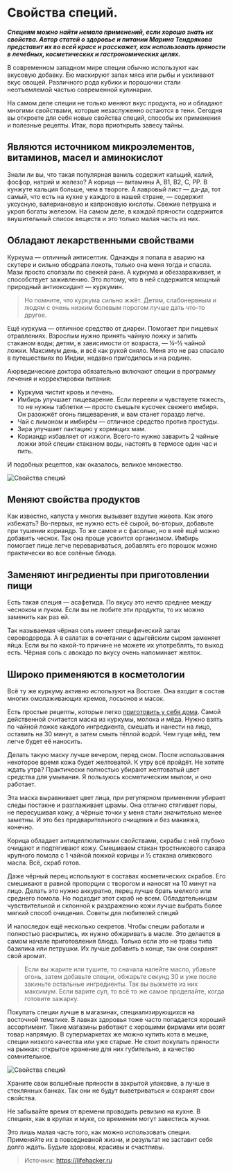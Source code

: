 # Свойства специй.
_**Специям можно найти немало применений, если хорошо знать их свойства. Автор статей о здоровье и питании Марина Тендрякова представит их во всей красе и расскажет, как использовать пряности в лечебных, косметических и гастрономических целях.**_

В современном западном мире специи обычно используют как вкусовую добавку. Ею маскируют запах мяса или рыбы и усиливают вкус овощей. Различного рода кубики и порошочки стали неотъемлемой частью современной кулинарии.

На самом деле специи не только меняют вкус продукта, но и обладают многими свойствами, которые незаслуженно остаются в тени. Сегодня вы откроете для себя новые свойства специй, способы их применения и полезные рецепты. Итак, пора приоткрыть завесу тайны.

## Являются источником микроэлементов, витаминов, масел и аминокислот

Знали ли вы, что такая популярная ваниль содержит кальций, калий, фосфор, натрий и железо? А корица — витамины А, В1, В2, С, РР. В кунжуте кальция больше, чем в твороге. А лавровый лист — да-да, тот самый, что есть на кухне у каждого в нашей стране, — содержит уксусную, валериановую и капроновую кислоты. Свежие петрушка и укроп богаты железом. На самом деле, в каждой пряности содержится внушительный список веществ и это только малая часть из них.

## Обладают лекарственными свойствами

Куркума — отличный антисептик. Однажды я попала в аварию на скутере и сильно ободрала локоть, только она меня тогда и спасла. Мази просто сползали по свежей ране. А куркума и обеззараживает, и способствует заживлению. Это потому, что в ней содержится мощный природный антиоксидант — куркумин.

> Но помните, что куркума сильно жжёт. Детям, слабонервным и людям с очень низким болевым порогом лучше дать что-то другое.

Ещё куркума — отличное средство от диареи. Помогает при пищевых отравлениях. Взрослым нужно принять чайную ложку и запить стаканом воды; детям, в зависимости от возраста, — ¼–½ чайной ложки. Максимум день, и всё как рукой сняло. Меня это не раз спасало в путешествиях по Индии, недавно пригодилось и на родине.

Аюрведические доктора обязательно включают специи в программу лечения и корректировки питания:

- Куркума чистит кровь и печень.
- Имбирь улучшает пищеварение. Если переели и чувствуете тяжесть, то не нужны таблетки — просто съешьте кусочек свежего имбиря. Он разожжёт огонь пищеварения, и вам станет гораздо легче.
- Чай с лимоном и имбирём — отличное средство против простуды.
- Зира улучшает лактацию у кормящих мам.
- Кориандр избавляет от изжоги. Всего-то нужно заварить 2 чайные ложки этой специи стаканом воды, настоять в термосе один час и пить.

И подобных рецептов, как оказалось, великое множество.

![Свойства специй](/images/Kulinar/Zagotovki/specii_svoystva_001.jpg 'Свойства специй')

## Меняют свойства продуктов

Как известно, капуста у многих вызывает вздутие живота. Как этого избежать? Во-первых, не нужно есть её сырой, во-вторых, добавьте при тушении кориандр. То же самое и с фасолью, но в неё ещё можно добавить чеснок. Так она проще усвоится организмом. Имбирь помогает пище легче перевариваться, добавлять его порошок можно практически во все солёные блюда.

## Заменяют ингредиенты при приготовлении пищи

Есть такая специя — асафетида. По вкусу это нечто среднее между чесноком и луком. Если вы не любите эти продукты, то их можно заменить как раз ей.

Так называемая чёрная соль имеет специфический запах сероводорода. А в салатах в сочетании с адыгейским сыром заменяет яйца. Если вы по какой-то причине не можете их употреблять, то выход есть. Чёрная соль с авокадо по вкусу очень напоминает желток.

## Широко применяются в косметологии

Всё ту же куркуму активно используют на Востоке. Она входит в состав многих омолаживающих кремов, лосьонов и масок.

Есть простые рецепты, которые легко [приготовить у себя дома](https://lifehacker.ru/2015/06/30/post-workout-face-mask/). Самой действенной считается маска из куркумы, молока и мёда. Нужно взять по чайной ложке каждого ингредиента, смешать и нанести на лицо, оставить на 30 минут, а затем смыть тёплой водой. Чем гуще мёд, тем легче будет её наносить.

Делать такую маску лучше вечером, перед сном. После использования некоторое время кожа будет желтоватой. К утру всё пройдёт. Не хотите ждать утра? Практически полностью убирают желтоватый цвет средства для умывания. Я пользуюсь косметическим мылом, и оно работает.

Эта маска выравнивает цвет лица, при регулярном применении убирает следы постакне и разглаживает шрамы. Она отлично стягивает поры, не пересушивая кожу, а чёрные точки у меня стали значительно менее заметны. И это без предварительного очищения и без макияжа, конечно.

Корица обладает антицеллюлитными свойствами, скрабы с ней глубоко очищают и подтягивают кожу. Смешиваем стакан тростникового сахара крупного помола с 1 чайной ложкой корицы и ½ стакана оливкового масла. Всё, скраб готов.

Даже чёрный перец используют в составах косметических скрабов. Его смешивают в равной пропорции с творогом и наносят на 10 минут на лицо. Делать это нужно аккуратно, перец лучше брать мелкого или среднего помола. Но подходит этот скраб не всем. Обладательницам чувствительной и склонной к раздражению кожи лучше выбрать более мягкий способ очищения.
Советы для любителей специй

И напоследок ещё несколько секретов. Чтобы специи работали и полностью раскрылись, их нужно обжаривать в масле. Это делается в самом начале приготовления блюда. Только если это не травы типа базилика или петрушки. Их лучше добавить в конце, так они сохранят свой аромат.

> Если вы жарите или тушите, то сначала налейте масло, убавьте огонь, затем добавьте специи, обжарьте секунд 30 и уже после закиньте остальные ингредиенты. Так вы выжмете из них максимум. Если варите суп, то всё то же самое проделайте, когда готовите зажарку.

Покупать специи лучше в магазинах, специализирующихся на восточной тематике. В лавках здоровья тоже часто попадается хороший ассортимент. Такие магазины работают с хорошими фирмами или возят товар напрямую. В супермаркетах же можно купить кота в мешке, специи низкого качества или уже старые. Не стоит покупать пряности на рынках: открытое хранение для них губительно, а качество сомнительное.

![Свойства специй](/images/Kulinar/Zagotovki/specii_svoystva_002.jpg 'Свойства специй')

Храните свои волшебные пряности в закрытой упаковке, а лучше в стеклянных банках. Так они не будут выветриваться и сохранят свои свойства.

Не забывайте время от времени проводить ревизию на кухне. В специях, как в крупах и муке, со временем могут завестись жучки.

Это лишь малая часть того, как можно использовать специи. Применяйте их в повседневной жизни, и результат не заставит себя долго ждать. Будьте здоровы, красивы и счастливы.

> Источник: https://lifehacker.ru
